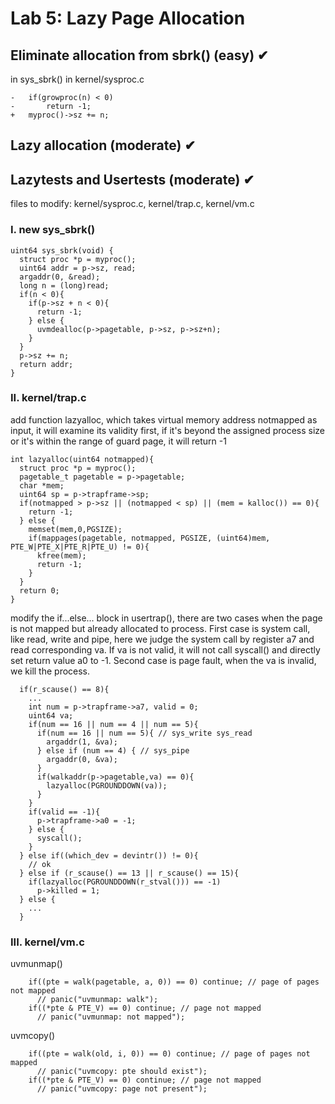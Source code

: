 # Lab 5: Lazy Page Allocation
## Eliminate allocation from sbrk() (easy) ✔
in sys_sbrk() in kernel/sysproc.c
```
-   if(growproc(n) < 0)
-       return -1;
+   myproc()->sz += n;
```
## Lazy allocation (moderate) ✔
## Lazytests and Usertests (moderate) ✔
files to modify: kernel/sysproc.c, kernel/trap.c, kernel/vm.c
### I. new sys_sbrk()
```
uint64 sys_sbrk(void) {
  struct proc *p = myproc();
  uint64 addr = p->sz, read;
  argaddr(0, &read);
  long n = (long)read;
  if(n < 0){
    if(p->sz + n < 0){
      return -1;
    } else {
      uvmdealloc(p->pagetable, p->sz, p->sz+n);
    }
  }
  p->sz += n;
  return addr;
}
```
### II. kernel/trap.c
add function lazyalloc, which takes virtual memory address notmapped as input, it will examine its validity first, if it's beyond the assigned process size or it's within the range of guard page, it will return -1
```
int lazyalloc(uint64 notmapped){
  struct proc *p = myproc();
  pagetable_t pagetable = p->pagetable;
  char *mem;
  uint64 sp = p->trapframe->sp;
  if(notmapped > p->sz || (notmapped < sp) || (mem = kalloc()) == 0){
    return -1;
  } else {
    memset(mem,0,PGSIZE);
    if(mappages(pagetable, notmapped, PGSIZE, (uint64)mem, PTE_W|PTE_X|PTE_R|PTE_U) != 0){
      kfree(mem);
      return -1;
    }
  }
  return 0;
}
```
modify the if...else... block in usertrap(), there are two cases when the page is not mapped but already allocated to process. First case is system call, like read, write and pipe, here we judge the system call by register a7 and read corresponding va. If va is not valid, it will not call syscall() and directly set return value a0 to -1. Second case is page fault, when the va is invalid, we kill the process.
```
  if(r_scause() == 8){
    ...
    int num = p->trapframe->a7, valid = 0;
    uint64 va;
    if(num == 16 || num == 4 || num == 5){
      if(num == 16 || num == 5){ // sys_write sys_read
        argaddr(1, &va);
      } else if (num == 4) { // sys_pipe
        argaddr(0, &va);
      }
      if(walkaddr(p->pagetable,va) == 0){
        lazyalloc(PGROUNDDOWN(va));
      }
    }
    if(valid == -1){
      p->trapframe->a0 = -1;
    } else {
      syscall();
    }
  } else if((which_dev = devintr()) != 0){
    // ok
  } else if (r_scause() == 13 || r_scause() == 15){
    if(lazyalloc(PGROUNDDOWN(r_stval())) == -1)
      p->killed = 1;
  } else {
    ...
  }
```
### III. kernel/vm.c
uvmunmap()
```
    if((pte = walk(pagetable, a, 0)) == 0) continue; // page of pages not mapped
      // panic("uvmunmap: walk");
    if((*pte & PTE_V) == 0) continue; // page not mapped
      // panic("uvmunmap: not mapped");
```
uvmcopy()
```
    if((pte = walk(old, i, 0)) == 0) continue; // page of pages not mapped
      // panic("uvmcopy: pte should exist");
    if((*pte & PTE_V) == 0) continue; // page not mapped
      // panic("uvmcopy: page not present");
```